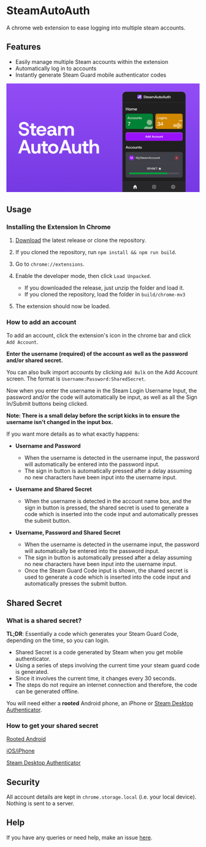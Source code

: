 # SteamAutoAuth

A chrome web extension to ease logging into multiple steam accounts.

## Features

- Easily manage multiple Steam accounts within the extension
- Automatically log in to accounts
- Instantly generate Steam Guard mobile authenticator codes

<img src="./public/banner.png">

## Usage

### Installing the Extension In Chrome

1. [Download](https://github.com/mabdu11ah/chrome-steamautoauth/releases/latest) the latest release or clone the repository.

2. If you cloned the repository, run `npm install && npm run build`.

3. Go to `chrome://extensions`.

4. Enable the developer mode, then click `Load Unpacked`.
   - If you downloaded the release, just unzip the folder and load it.
   - If you cloned the repository, load the folder in `build/chrome-mv3`
5. The extension should now be loaded.

### How to add an account

To add an account, click the extension's icon in the chrome bar and click `Add Account`.

**Enter the username (required) of the account as well as the password and/or shared secret.**

You can also bulk import accounts by clicking `Add Bulk` on the Add Account screen. The format is `Username:Password:SharedSecret`.

Now when you enter the username in the Steam Login Username Input, the password and/or the code will automatically be input, as well as all the Sign In/Submit buttons being clicked.

**Note: There is a small delay before the script kicks in to ensure the username isn't changed in the input box.**

If you want more details as to what exactly happens:

- **Username and Password**

  - When the username is detected in the username input, the password will automatically be entered into the password input.
  - The sign in button is automatically pressed after a delay assuming no new characters have been input into the username input.

- **Username and Shared Secret**

  - When the username is detected in the account name box, and the sign in button is pressed, the shared secret is used to generate a code which is inserted into the code input and automatically presses the submit button.

- **Username, Password and Shared Secret**
  - When the username is detected in the username input, the password will automatically be entered into the password input.
  - The sign in button is automatically pressed after a delay assuming no new characters have been input into the username input.
  - Once the Steam Guard Code input is shown, the shared secret is used to generate a code which is inserted into the code input and automatically presses the submit button.

## Shared Secret

### What is a shared secret?

**TL;DR**: Essentially a code which generates your Steam Guard Code, depending on the time, so you can login.

- Shared Secret is a code generated by Steam when you get mobile authenticator.
- Using a series of steps involving the current time your steam guard code is generated.
- Since it involves the current time, it changes every 30 seconds.
- The steps do not require an internet connection and therefore, the code can be generated offline.

You will need either a **rooted** Android phone, an iPhone or [Steam Desktop Authenticator](https://github.com/Jessecar96/SteamDesktopAuthenticator).

### How to get your shared secret

[Rooted Android](https://github.com/SteamTimeIdler/stidler/wiki/Getting-your-'shared_secret'-code-for-use-with-Auto-Restarter-on-Mobile-Authentication#getting-shared-secret-from-android-windows)

[iOS/iPhone](https://www.youtube.com/watch?v=23MTKlSPi7Y)

[Steam Desktop Authenticator](https://www.youtube.com/watch?v=JjdOJVSZ9Mo)

## Security

All account details are kept in `chrome.storage.local` (i.e. your local device). Nothing is sent to a server.

## Help

If you have any queries or need help, make an issue [here](https://github.com/mabdu11ah/chrome-steamautoauth/issues).
